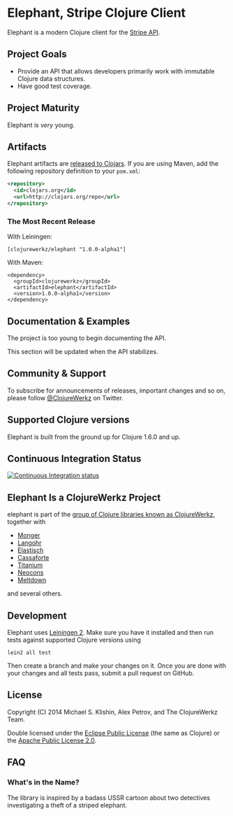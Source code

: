 # Elephant, Stripe Clojure Client

Elephant is a modern Clojure client for the [Stripe API](https://stripe.com/docs/api).

## Project Goals

 * Provide an API that allows developers primarily work with immutable
Clojure data structures.
 * Have good test coverage.


## Project Maturity

Elephant is *very* young.


## Artifacts

Elephant artifacts are [released to Clojars](https://clojars.org/clojurewerkz/elephant).
If you are using Maven, add the following repository
definition to your `pom.xml`:

``` xml
<repository>
  <id>clojars.org</id>
  <url>http://clojars.org/repo</url>
</repository>
```

### The Most Recent Release

With Leiningen:

    [clojurewerkz/elephant "1.0.0-alpha1"]


With Maven:

    <dependency>
      <groupId>clojurewerkz</groupId>
      <artifactId>elephant</artifactId>
      <version>1.0.0-alpha1</version>
    </dependency>


## Documentation & Examples

The project is too young to begin documenting the API.

This section will be updated when the API stabilizes.


## Community & Support

To subscribe for announcements of releases, important changes and so on,
please follow [@ClojureWerkz](https://twitter.com/clojurewerkz) on Twitter.



## Supported Clojure versions

Elephant is built from the ground up for Clojure 1.6.0 and up.


## Continuous Integration Status

[![Continuous Integration status](https://secure.travis-ci.org/clojurewerkz/elephant.png)](http://travis-ci.org/clojurewerkz/elephant)


## Elephant Is a ClojureWerkz Project

elephant is part of the [group of Clojure libraries known as ClojureWerkz](http://clojurewerkz.org), together with

 * [Monger](http://clojuremongodb.info)
 * [Langohr](http://clojurerabbitmq.info)
 * [Elastisch](http://clojureelasticsearch.info)
 * [Cassaforte](http://clojurecassandra.info)
 * [Titanium](http://titanium.clojurewerkz.org)
 * [Neocons](http://clojureneo4j.info)
 * [Meltdown](https://github.com/clojurewerkz/meltdown)

and several others.


## Development

Elephant uses [Leiningen 2](https://github.com/technomancy/leiningen/blob/master/doc/TUTORIAL.md). Make
sure you have it installed and then run tests against supported
Clojure versions using

    lein2 all test

Then create a branch and make your changes on it. Once you are done
with your changes and all tests pass, submit a pull request on GitHub.


## License

Copyright (C) 2014 Michael S. Klishin, Alex Petrov, and The ClojureWerkz Team.

Double licensed under the [Eclipse Public License](http://www.eclipse.org/legal/epl-v10.html) (the same as Clojure) or
the [Apache Public License 2.0](http://www.apache.org/licenses/LICENSE-2.0.html).


## FAQ

### What's in the Name?

The library is inspired by a badass USSR cartoon about two detectives
investigating a theft of a striped elephant.
